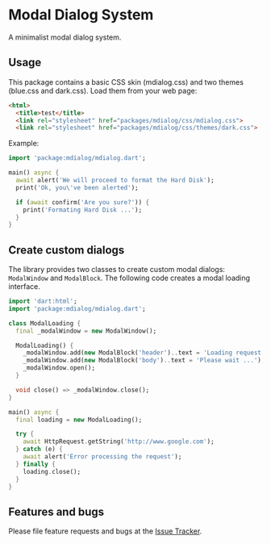 # Modal Dialog System

A minimalist modal dialog system.

## Usage

This package contains a basic CSS skin (mdialog.css) and two themes (blue.css and dark.css). Load them from your web page:
```html
<html>
  <title>test</title>
  <link rel="stylesheet" href="packages/mdialog/css/mdialog.css">
  <link rel="stylesheet" href="packages/mdialog/css/themes/dark.css">
```

Example:

```dart
import 'package:mdialog/mdialog.dart';

main() async {
  await alert('We will proceed to format the Hard Disk');
  print('Ok, you\'ve been alerted');

  if (await confirm('Are you sure?')) {
    print('Formating Hard Disk ...');
  }
}
```

## Create custom dialogs

The library provides two classes to create custom modal dialogs: `ModalWindow` and `ModalBlock`. The following code creates a modal loading interface.

```dart
import 'dart:html';
import 'package:mdialog/mdialog.dart';

class ModalLoading {
  final _modalWindow = new ModalWindow();

  ModalLoading() {
    _modalWindow.add(new ModalBlock('header')..text = 'Loading request');
    _modalWindow.add(new ModalBlock('body')..text = 'Please wait ...');
    _modalWindow.open();
  }

  void close() => _modalWindow.close();
}

main() async {
  final loading = new ModalLoading();

  try {
    await HttpRequest.getString('http://www.google.com');
  } catch (e) {
    await alert('Error processing the request');
  } finally {
    loading.close();
  }
}
```


## Features and bugs

Please file feature requests and bugs at the [Issue Tracker](https://github.com/gchumillas-dart/mdialog/issues).

